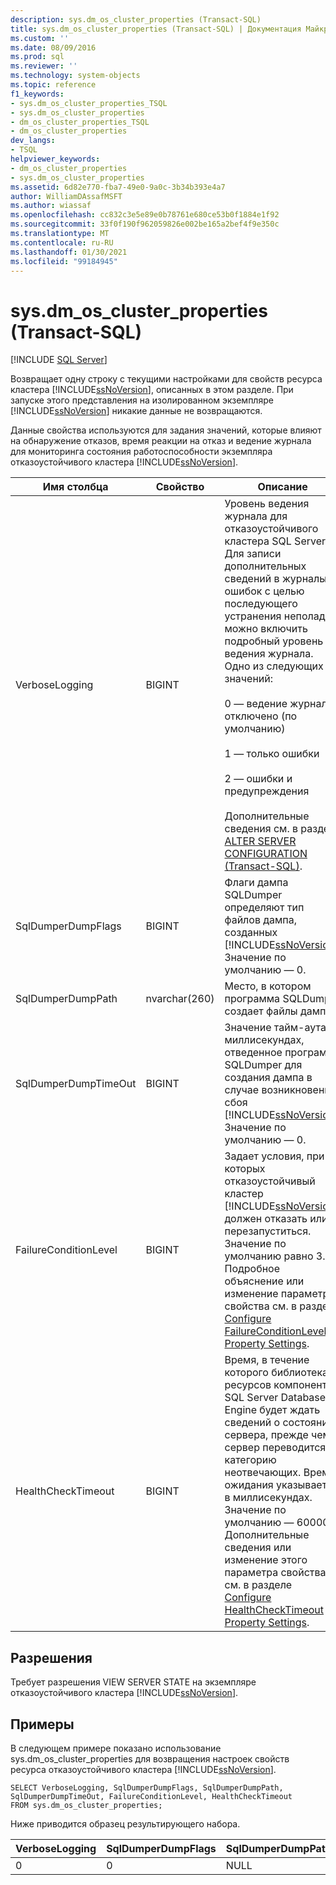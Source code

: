 ```yaml
---
description: sys.dm_os_cluster_properties (Transact-SQL)
title: sys.dm_os_cluster_properties (Transact-SQL) | Документация Майкрософт
ms.custom: ''
ms.date: 08/09/2016
ms.prod: sql
ms.reviewer: ''
ms.technology: system-objects
ms.topic: reference
f1_keywords:
- sys.dm_os_cluster_properties_TSQL
- sys.dm_os_cluster_properties
- dm_os_cluster_properties_TSQL
- dm_os_cluster_properties
dev_langs:
- TSQL
helpviewer_keywords:
- dm_os_cluster_properties
- sys.dm_os_cluster_properties
ms.assetid: 6d82e770-fba7-49e0-9a0c-3b34b393e4a7
author: WilliamDAssafMSFT
ms.author: wiassaf
ms.openlocfilehash: cc832c3e5e89e0b78761e680ce53b0f1884e1f92
ms.sourcegitcommit: 33f0f190f962059826e002be165a2bef4f9e350c
ms.translationtype: MT
ms.contentlocale: ru-RU
ms.lasthandoff: 01/30/2021
ms.locfileid: "99184945"
---
```

# <a name="sysdm_os_cluster_properties-transact-sql"></a>sys.dm_os_cluster_properties (Transact-SQL)
[!INCLUDE [SQL Server](../../includes/applies-to-version/sqlserver.md)]

  Возвращает одну строку с текущими настройками для свойств ресурса кластера [!INCLUDE[ssNoVersion](../../includes/ssnoversion-md.md)], описанных в этом разделе. При запуске этого представления на изолированном экземпляре [!INCLUDE[ssNoVersion](../../includes/ssnoversion-md.md)] никакие данные не возвращаются.  
  
 Данные свойства используются для задания значений, которые влияют на обнаружение отказов, время реакции на отказ и ведение журнала для мониторинга состояния работоспособности экземпляра отказоустойчивого кластера [!INCLUDE[ssNoVersion](../../includes/ssnoversion-md.md)].  
  

|Имя столбца|Свойство|Описание|  
|-----------------|--------------|-----------------|  
|VerboseLogging|BIGINT|Уровень ведения журнала для отказоустойчивого кластера SQL Server. Для записи дополнительных сведений в журналы ошибок с целью последующего устранения неполадок можно включить подробный уровень ведения журнала. Одно из следующих значений:<br /><br /> 0 — ведение журнала отключено (по умолчанию)<br /><br /> 1 — только ошибки<br /><br /> 2 — ошибки и предупреждения<br /><br /> Дополнительные сведения см. в разделе [ALTER SERVER CONFIGURATION &#40;Transact-SQL&#41;](../../t-sql/statements/alter-server-configuration-transact-sql.md).|  
|SqlDumperDumpFlags|BIGINT|Флаги дампа SQLDumper определяют тип файлов дампа, созданных [!INCLUDE[ssNoVersion](../../includes/ssnoversion-md.md)]. Значение по умолчанию — 0.|  
|SqlDumperDumpPath|nvarchar(260)|Место, в котором программа SQLDumper создает файлы дампа.|  
|SqlDumperDumpTimeOut|BIGINT|Значение тайм-аута в миллисекундах, отведенное программе SQLDumper для создания дампа в случае возникновения сбоя [!INCLUDE[ssNoVersion](../../includes/ssnoversion-md.md)]. Значение по умолчанию — 0.|  
|FailureConditionLevel|BIGINT|Задает условия, при которых отказоустойчивый кластер [!INCLUDE[ssNoVersion](../../includes/ssnoversion-md.md)] должен отказать или перезапуститься. Значение по умолчанию равно 3. Подробное объяснение или изменение параметров свойства см. в разделе [Configure FailureConditionLevel Property Settings](../../sql-server/failover-clusters/windows/configure-failureconditionlevel-property-settings.md).|  
|HealthCheckTimeout|BIGINT|Время, в течение которого библиотека ресурсов компонента SQL Server Database Engine будет ждать сведений о состоянии сервера, прежде чем сервер переводится в категорию неотвечающих. Время ожидания указывается в миллисекундах. Значение по умолчанию — 60000. Дополнительные сведения или изменение этого параметра свойства см. в разделе [Configure HealthCheckTimeout Property Settings](../../sql-server/failover-clusters/windows/configure-healthchecktimeout-property-settings.md).|  
  
## <a name="permissions"></a>Разрешения  
 Требует разрешения VIEW SERVER STATE на экземпляре отказоустойчивого кластера [!INCLUDE[ssNoVersion](../../includes/ssnoversion-md.md)].  
  
## <a name="examples"></a>Примеры  
 В следующем примере показано использование sys.dm_os_cluster_properties для возвращения настроек свойств ресурса отказоустойчивого кластера [!INCLUDE[ssNoVersion](../../includes/ssnoversion-md.md)].  
  
```  
SELECT VerboseLogging, SqlDumperDumpFlags, SqlDumperDumpPath, SqlDumperDumpTimeOut, FailureConditionLevel, HealthCheckTimeout  
FROM sys.dm_os_cluster_properties;  
```  
  
 Ниже приводится образец результирующего набора.  
  
|VerboseLogging|SqlDumperDumpFlags|SqlDumperDumpPath|SqlDumperDumpTimeOut|FailureConditionLevel|HealthCheckTimeout|  
|--------------------|------------------------|-----------------------|--------------------------|---------------------------|------------------------|  
|0|0|NULL|0|3|60 000|  
  
  
